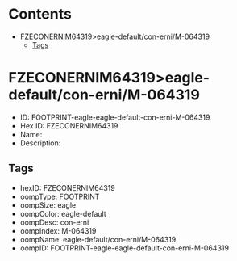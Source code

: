 



Contents
========

* [FZECONERNIM64319>eagle-default/con-erni/M-064319](#fzeconernim64319eagle-defaultcon-ernim-064319)
	* [Tags](#tags)

# FZECONERNIM64319>eagle-default/con-erni/M-064319

- ID: FOOTPRINT-eagle-eagle-default-con-erni-M-064319
- Hex ID: FZECONERNIM64319
- Name: 
- Description: 

## Tags

- hexID: FZECONERNIM64319
- oompType: FOOTPRINT
- oompSize: eagle
- oompColor: eagle-default
- oompDesc: con-erni
- oompIndex: M-064319
- oompName: eagle-default/con-erni/M-064319
- oompID: FOOTPRINT-eagle-eagle-default-con-erni-M-064319
